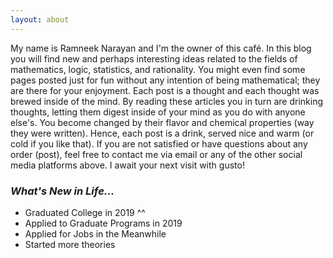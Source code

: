 ```yaml
---
layout: about
---
```


My name is Ramneek Narayan and I'm the owner of this café. In this blog you will find new and perhaps interesting ideas related to the fields of mathematics, logic, statistics, and rationality. You might even find some pages posted just for fun without any intention of being mathematical; they are there for your enjoyment. Each post is a thought and each thought was brewed inside of the mind. By reading these articles you in turn are drinking thoughts, letting them digest inside of your mind as you do with anyone else's. You become changed by their flavor and chemical properties (way they were written). Hence, each post is a drink, served nice and warm (or cold if you like that). If you are not satisfied or have questions about any order (post), feel free to contact me via email or any of the other social media platforms above. I await your next visit with gusto!

### *What's New in Life...*

- Graduated College in 2019 ^^
- Applied to Graduate Programs in 2019
- Applied for Jobs in the Meanwhile
- Started more theories
